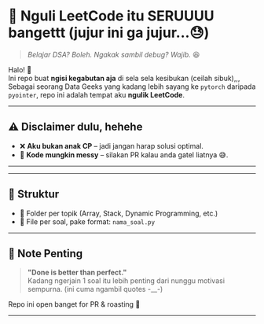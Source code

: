 # 🧠 Nguli LeetCode itu SERUUUU bangettt (jujur ini ga jujur...😓)

> _Belajar DSA? Boleh. Ngakak sambil debug? Wajib._ 😆

Halo! 👋  
Ini repo buat **ngisi kegabutan aja** di sela sela kesibukan (ceilah sibuk),,,  
Sebagai seorang Data Geeks yang kadang lebih sayang ke `pytorch` daripada `pyointer`, repo ini adalah tempat aku **ngulik LeetCode**.

---

## ⚠️ Disclaimer dulu, hehehe

- ❌ **Aku bukan anak CP** – jadi jangan harap solusi optimal. 
- 🐛 **Kode mungkin messy** – silakan PR kalau anda gatel liatnya 😅.

---

---

## 🚀 Struktur

- 📂 Folder per topik (Array, Stack, Dynamic Programming, etc.)
- 📄 File per soal, pake format: `nama_soal.py`

---

## 📌 Note Penting

> **"Done is better than perfect."**  
> Kadang ngerjain 1 soal itu lebih penting dari nunggu motivasi sempurna. (ini cuma ngambil quotes -__-)

Repo ini open banget for PR & roasting 🫡

---